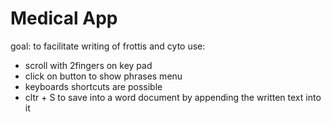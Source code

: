 <!-- @format -->

# Medical App

goal: to facilitate writing of frottis and cyto
use:

- scroll with 2fingers on key pad
- click on button to show phrases menu
- keyboards shortcuts are possible
- cltr + S to save into a word document by appending the written text into it
